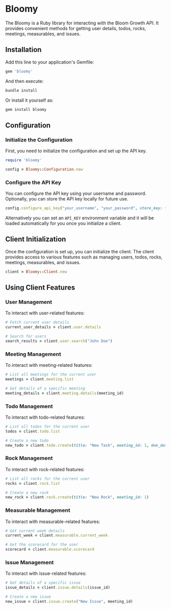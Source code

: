 # Bloomy

The Bloomy is a Ruby library for interacting with the Bloom Growth API. It provides convenient methods for getting user details, todos, rocks, meetings, measurables, and issues.

## Installation

Add this line to your application's Gemfile:

```ruby
gem 'bloomy'
```

And then execute:

```sh
bundle install
```

Or install it yourself as:

```sh
gem install bloomy
```

## Configuration

### Initialize the Configuration

First, you need to initialize the configuration and set up the API key.

```ruby
require 'bloomy'

config = Bloomy::Configuration.new
```

### Configure the API Key

You can configure the API key using your username and password. Optionally, you can store the API key locally for future use.

```ruby
config.configure_api_key("your_username", "your_password", store_key: true)
```

Alternatively you can set an `API_KEY` environment variable and it will be loaded automatically for you once you initialize a client.

## Client Initialization

Once the configuration is set up, you can initialize the client. The client provides access to various features such as managing users, todos, rocks, meetings, measurables, and issues.

```ruby
client = Bloomy::Client.new
```

## Using Client Features

### User Management

To interact with user-related features:

```ruby
# Fetch current user details
current_user_details = client.user.details

# Search for users
search_results = client.user.search("John Doe")
```

### Meeting Management

To interact with meeting-related features:

```ruby
# List all meetings for the current user
meetings = client.meeting.list

# Get details of a specific meeting
meeting_details = client.meeting.details(meeting_id)
```

### Todo Management

To interact with todo-related features:

```ruby
# List all todos for the current user
todos = client.todo.list

# Create a new todo
new_todo = client.todo.create(title: "New Task", meeting_id: 1, due_date: "2024-06-15")
```

### Rock Management

To interact with rock-related features:

```ruby
# List all rocks for the current user
rocks = client.rock.list

# Create a new rock
new_rock = client.rock.create(title: "New Rock", meeting_id: 1)
```

### Measurable Management

To interact with measurable-related features:

```ruby
# Get current week details
current_week = client.measurable.current_week

# Get the scorecard for the user
scorecard = client.measurable.scorecard
```

### Issue Management

To interact with issue-related features:

```ruby
# Get details of a specific issue
issue_details = client.issue.details(issue_id)

# Create a new issue
new_issue = client.issue.create("New Issue", meeting_id)
```
